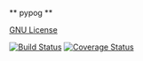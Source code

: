 ** pypog **

[GNU License](https://github.com/olinox14/pypog/blob/master/LICENSE.txt) 

[![Build Status](https://travis-ci.org/olinox14/pypog.svg?branch=master)](https://travis-ci.org/olinox14/pypog) [![Coverage Status](https://coveralls.io/repos/github/olinox14/pypog/badge.svg?branch=master)](https://coveralls.io/github/olinox14/pypog?branch=master)
